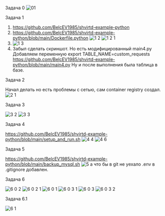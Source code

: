 Задача 0
![01](https://github.com/user-attachments/assets/62a4876c-f1e6-4591-a056-e607b161ca70)


Задача 1

1. https://github.com/BelcEV1985/shvirtd-example-python
2. https://github.com/BelcEV1985/shvirtd-example-python/blob/main/Dockerfile.python
![1 2](https://github.com/user-attachments/assets/7060fa32-21f5-41a7-80c3-ab07ddca7f47)
![1 2 1](https://github.com/user-attachments/assets/f22910ce-523a-4a0b-9d01-3b830fbc29f5)
3. ![1 3](https://github.com/user-attachments/assets/73788cb5-f36d-4368-8847-ddc2f0cfc421)
4. Забыл сделать скриншот. Но есть модифицированный main4.py
Добавляем переменную export TABLE_NAME=custom_requests
https://github.com/BelcEV1985/shvirtd-example-python/blob/main/main4.py
Ну и после выполнения была таблица в базе.


Задача 2

Начал делать но есть проблемы с сетью, сам container registry создал.
![2 1](https://github.com/user-attachments/assets/ec6079cd-5fca-4675-9331-64b2c8833ce1)


Задача 3

![3 2](https://github.com/user-attachments/assets/3e342961-f4df-4642-b5e5-6885ee5647d1)
![3 3](https://github.com/user-attachments/assets/d184df69-89fc-42ef-b0ec-7cb232dc380c)

Задача 4

https://github.com/BelcEV1985/shvirtd-example-python/blob/main/setup_and_run.sh
![4 4](https://github.com/user-attachments/assets/79077a14-0361-4b9c-8d8c-519675135e45)
![4 6](https://github.com/user-attachments/assets/01384f72-c335-4208-9621-302b0904dfc1)

Задача 5

https://github.com/BelcEV1985/shvirtd-example-python/blob/main/backup_mysql.sh
![5](https://github.com/user-attachments/assets/956805b5-9bd9-475e-831a-1b7fee9c80c2)
а что бы в git не уехало .env в .gitignore добавлен.


Задача 6

![6 0 2](https://github.com/user-attachments/assets/8bdeb695-c456-44e3-841c-8fb0a4122e1d)
![6 0 2 1](https://github.com/user-attachments/assets/5458467d-78c1-4ebd-9c40-9f6ea7183475)
![6 0 1](https://github.com/user-attachments/assets/06207e1b-ae93-4e60-b8df-5732f0af8bda)
![6 0 3 1](https://github.com/user-attachments/assets/b405eefb-8062-4941-984c-d82a3fe9cfc2)
![6 0 3](https://github.com/user-attachments/assets/2025840e-b0c8-48d5-bc66-354a8d53f621)
![6 0 3 2](https://github.com/user-attachments/assets/98c18824-21d8-409c-8d8d-5e5f8c73b319)


Задача 6.1

![6 1](https://github.com/user-attachments/assets/4548a902-2ce5-40d7-8e9d-86cc9a071a52)


